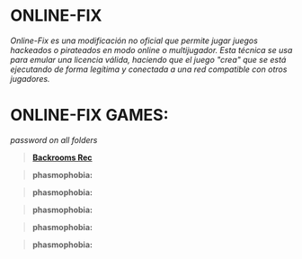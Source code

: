 # ONLINE-FIX

*Online-Fix es una modificación no oficial que permite jugar juegos hackeados o pirateados en modo online o multijugador. Esta técnica se usa para emular una licencia válida, haciendo que el juego "crea" que se está ejecutando de forma legítima y conectada a una red compatible con otros jugadores.*

# **ONLINE-FIX GAMES**:

*password on all folders*

> **[Backrooms Rec](https://drive.google.com/file/d/1Ur6oM1Ey3FA7tbZLCxtgIVWJ1viWb7aU/view?usp=drive_link)**

> **phasmophobia:** 

> **phasmophobia:** 

> **phasmophobia:** 

> **phasmophobia:** 

> **phasmophobia:** 
